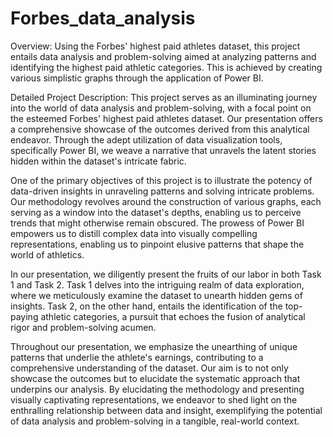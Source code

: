 # Forbes_data_analysis
Overview: Using the Forbes' highest paid athletes dataset, this project entails data analysis and problem-solving aimed at analyzing patterns and identifying the highest paid athletic categories. This is achieved by creating various simplistic graphs through the application of Power BI.

Detailed Project Description:
This project serves as an illuminating journey into the world of data analysis and problem-solving, with a focal point on the esteemed Forbes' highest paid athletes dataset. Our presentation offers a comprehensive showcase of the outcomes derived from this analytical endeavor. Through the adept utilization of data visualization tools, specifically Power BI, we weave a narrative that unravels the latent stories hidden within the dataset's intricate fabric.

One of the primary objectives of this project is to illustrate the potency of data-driven insights in unraveling patterns and solving intricate problems. Our methodology revolves around the construction of various graphs, each serving as a window into the dataset's depths, enabling us to perceive trends that might otherwise remain obscured. The prowess of Power BI empowers us to distill complex data into visually compelling representations, enabling us to pinpoint elusive patterns that shape the world of athletics.

In our presentation, we diligently present the fruits of our labor in both Task 1 and Task 2. Task 1 delves into the intriguing realm of data exploration, where we meticulously examine the dataset to unearth hidden gems of insights. Task 2, on the other hand, entails the identification of the top-paying athletic categories, a pursuit that echoes the fusion of analytical rigor and problem-solving acumen.

Throughout our presentation, we emphasize the unearthing of unique patterns that underlie the athlete's earnings, contributing to a comprehensive understanding of the dataset. Our aim is to not only showcase the outcomes but to elucidate the systematic approach that underpins our analysis. By elucidating the methodology and presenting visually captivating representations, we endeavor to shed light on the enthralling relationship between data and insight, exemplifying the potential of data analysis and problem-solving in a tangible, real-world context.
